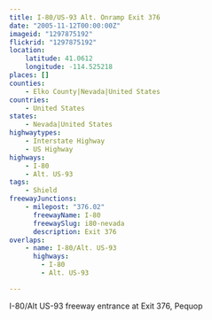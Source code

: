 ```yaml
---
title: I-80/US-93 Alt. Onramp Exit 376
date: "2005-11-12T00:00:00Z"
imageid: "1297875192"
flickrid: "1297875192"
location:
    latitude: 41.0612
    longitude: -114.525218
places: []
counties:
    - Elko County|Nevada|United States
countries:
    - United States
states:
    - Nevada|United States
highwaytypes:
    - Interstate Highway
    - US Highway
highways:
    - I-80
    - Alt. US-93
tags:
    - Shield
freewayJunctions:
    - milepost: "376.02"
      freewayName: I-80
      freewaySlug: i80-nevada
      description: Exit 376
overlaps:
    - name: I-80/Alt. US-93
      highways:
        - I-80
        - Alt. US-93

---
```

I-80/Alt US-93 freeway entrance at Exit 376, Pequop
